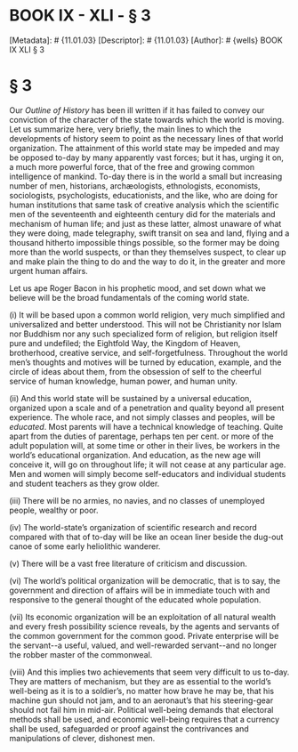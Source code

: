 # BOOK IX - XLI - § 3
[Metadata]: # {11.01.03}
[Descriptor]: # {11.01.03}
[Author]: # {wells}
BOOK IX
XLI
§ 3
# § 3
Our _Outline of History_ has been ill written if it has failed to convey our
conviction of the character of the state towards which the world is moving. Let
us summarize here, very briefly, the main lines to which the developments of
history seem to point as the necessary lines of that world organization. The
attainment of this world state may be impeded and may be opposed to-day by many
apparently vast forces; but it has, urging it on, a much more powerful force,
that of the free and growing common intelligence of mankind. To-day there is in
the world a small but increasing number of men, historians, archæologists,
ethnologists, economists, sociologists, psychologists, educationists, and the
like, who are doing for human institutions that same task of creative analysis
which the scientific men of the seventeenth and eighteenth century did for the
materials and mechanism of human life; and just as these latter, almost unaware
of what they were doing, made telegraphy, swift transit on sea and land, flying
and a thousand hitherto impossible things possible, so the former may be doing
more than the world suspects, or than they themselves suspect, to clear up and
make plain the thing to do and the way to do it, in the greater and more urgent
human affairs.

Let us ape Roger Bacon in his prophetic mood, and set down what we believe will
be the broad fundamentals of the coming world state.

(i) It will be based upon a common world religion, very much simplified and
universalized and better understood. This will not be Christianity nor Islam
nor Buddhism nor any such specialized form of religion, but religion itself
pure and undefiled; the Eightfold Way, the Kingdom of Heaven, brotherhood,
creative service, and self-forgetfulness. Throughout the world men’s thoughts
and motives will be turned by education, example, and the circle of ideas about
them, from the obsession of self to the cheerful service of human knowledge,
human power, and human unity.

(ii) And this world state will be sustained by a universal education, organized
upon a scale and of a penetration and quality beyond all present experience.
The whole race, and not simply classes and peoples, will be _educated_. Most
parents will have a technical knowledge of teaching. Quite apart from the
duties of parentage, perhaps ten per cent. or more of the adult population
will, at some time or other in their lives, be workers in the world’s
educational organization. And education, as the new age will conceive it, will
go on throughout life; it will not cease at any particular age. Men and women
will simply become self-educators and individual students and student teachers
as they grow older.

(iii) There will be no armies, no navies, and no classes of unemployed people,
wealthy or poor.

(iv) The world-state’s organization of scientific research and record compared
with that of to-day will be like an ocean liner beside the dug-out canoe of
some early heliolithic wanderer.

(v) There will be a vast free literature of criticism and discussion.

(vi) The world’s political organization will be democratic, that is to say, the
government and direction of affairs will be in immediate touch with and
responsive to the general thought of the educated whole population.

(vii) Its economic organization will be an exploitation of all natural wealth
and every fresh possibility science reveals, by the agents and servants of the
common government for the common good. Private enterprise will be the
servant--a useful, valued, and well-rewarded servant--and no longer the robber
master of the commonweal.

(viii) And this implies two achievements that seem very difficult to us to-day.
They are matters of mechanism, but they are as essential to the world’s
well-being as it is to a soldier’s, no matter how brave he may be, that his
machine gun should not jam, and to an aeronaut’s that his steering-gear should
not fail him in mid-air. Political well-being demands that electoral methods
shall be used, and economic well-being requires that a currency shall be used,
safeguarded or proof against the contrivances and manipulations of clever,
dishonest men.


